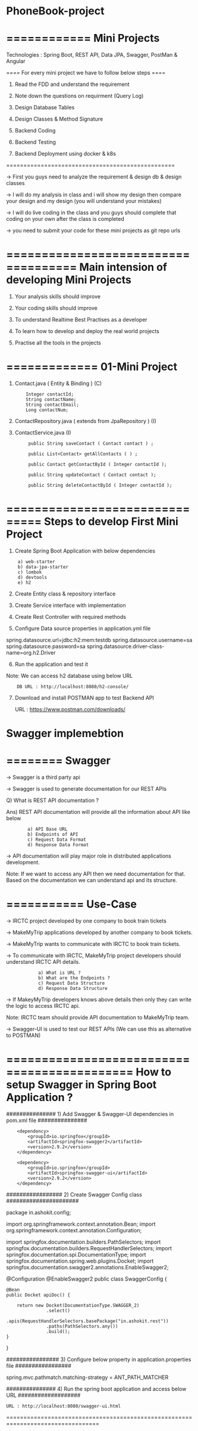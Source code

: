# PhoneBook-project
============
Mini Projects
============

Technologies : Spring Boot, REST API, Data JPA, Swagger, PostMan & Angular


==== For every mini project we have to follow below steps ====

1) Read the FDD and understand the requirement

2) Note down the questions on requirment (Query Log)

3) Design Database Tables

4) Design Classes & Method Signature

5) Backend Coding

6) Backend Testing

7) Backend Deployment using docker & k8s

=================================================

-> First you guys need to analyze the requirement & design db  & design classes

-> I will do my analysis in class and i will show my design then compare your design and my design
	 (you will understand your mistakes)

-> I will do live coding in the class and you guys should complete that coding on your own after the class is completed

-> you need to submit your code for these mini projects as git repo urls

====================================
Main intension of developing Mini Projects
====================================

1) Your analysis skills should improve

2) Your coding skills should improve

3) To understand Realtime Best Practises as a developer

4) To learn how to develop and deploy the real world projects

5) Practise all the tools in the projects



=============
01-Mini Project
=============

1)  Contact.java  ( Entity & Binding ) (C)
		
			Integer contactId;
			String contactName;
			String contactEmail;
			Long contactNum;

2) ContactRepository.java  ( extends from JpaRepository ) (I)

3) ContactService.java (I)

			public String saveContact ( Contact contact ) ;

			public List<Contact> getAllContacts ( ) ;

			public Contact getContactById ( Integer contactId );

			public String updateContact ( Contact contact );
	
			public String deleteContactById ( Integer contactId );

			


===============================
Steps to develop First Mini Project
===============================

1) Create Spring Boot Application with below dependencies

		a) web-starter
		b) data-jpa-starter
		c) lombok
		d) devtools
		e) h2

2) Create Entity class & repository interface

3) Create Service interface with implementation

4) Create Rest Controller with required methods

5) Configure Data source properties in application.yml file

spring.datasource.url=jdbc:h2:mem:testdb
spring.datasource.username=sa
spring.datasource.password=sa
spring.datasource.driver-class-name=org.h2.Driver

6) Run the application and test it 

Note: We can access h2 database using below URL

		DB URL : http://localhost:8080/h2-console/


7) Download and install POSTMAN app to test Backend API

	URL : https://www.postman.com/downloads/

# Swagger implemebtion
========
Swagger
========

-> Swagger is a third party api

-> Swagger is used to generate documentation for our REST APIs


Q) What is REST API documentation ?

Ans) REST API documentation will provide all the information about API like below

			a) API Base URL
			b) Endpoints of API
			c) Request Data Format
			d) Response Data Format


-> API documentation will play major role in distributed applications development.


Note: If we want to access any API then we need documentation for that. Based on the documentation we can understand api and its structure.

===========
Use-Case
===========

-> IRCTC project developed by one company to book train tickets

-> MakeMyTrip applications developed by another company to book tickets.

-> MakeMyTrip wants to communicate with IRCTC to book train tickets.

-> To communicate with IRCTC, MakeMyTrip project developers should understand IRCTC API details.

				a) What is URL ?
				b) What are the Endpoints ?
				c) Request Data Structure
				d) Response Data Structure

-> If MakeyMyTrip developers knows above details then only they can write the logic to access IRCTC api.

Note: IRCTC team should provide API documentation to MakeMyTrip team.


-> Swagger-UI is used to test our REST APIs (We can use this as alternative to POSTMAN)


============================================
How to setup Swagger in Spring Boot Application ?
============================================

###############  1) Add Swagger & Swagger-UI dependencies in pom.xml file ###############


		<dependency>
			<groupId>io.springfox</groupId>
			<artifactId>springfox-swagger2</artifactId>
			<version>2.9.2</version>
		</dependency>

		<dependency>
			<groupId>io.springfox</groupId>
			<artifactId>springfox-swagger-ui</artifactId>
			<version>2.9.2</version>
		</dependency>



#################  2) Create Swagger Config class ######################

package in.ashokit.config;

import org.springframework.context.annotation.Bean;
import org.springframework.context.annotation.Configuration;

import springfox.documentation.builders.PathSelectors;
import springfox.documentation.builders.RequestHandlerSelectors;
import springfox.documentation.spi.DocumentationType;
import springfox.documentation.spring.web.plugins.Docket;
import springfox.documentation.swagger2.annotations.EnableSwagger2;

@Configuration
@EnableSwagger2
public class SwaggerConfig {
	
	@Bean
	public Docket apiDoc() {
		
		return new Docket(DocumentationType.SWAGGER_2)
				   .select()
				   .apis(RequestHandlerSelectors.basePackage("in.ashokit.rest"))
				   .paths(PathSelectors.any())
				   .build();
	}
}


################  3) Configure below property in application.properties file #################

spring.mvc.pathmatch.matching-strategy = ANT_PATH_MATCHER


###############  4) Run the spring boot application and access below URL ###################

	URL : http://localhost:8080/swagger-ui.html

=================================================================================




